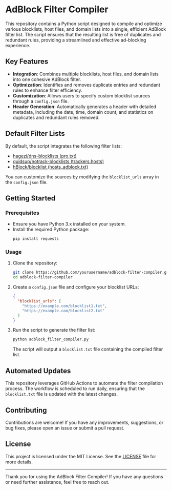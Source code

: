 # AdBlock Filter Compiler

This repository contains a Python script designed to compile and optimize various blocklists, host files, and domain lists into a single, efficient AdBlock filter list. The script ensures that the resulting list is free of duplicates and redundant rules, providing a streamlined and effective ad-blocking experience.

## Key Features

- **Integration**: Combines multiple blocklists, host files, and domain lists into one cohesive AdBlock filter.
- **Optimization**: Identifies and removes duplicate entries and redundant rules to enhance filter efficiency.
- **Customization**: Allows users to specify custom blocklist sources through a `config.json` file.
- **Header Generation**: Automatically generates a header with detailed metadata, including the date, time, domain count, and statistics on duplicates and redundant rules removed.

## Default Filter Lists

By default, the script integrates the following filter lists:

- [hagezi/dns-blocklists (pro.txt)](https://cdn.jsdelivr.net/gh/hagezi/dns-blocklists@latest/adblock/pro.txt)
- [quidsup/notrack-blocklists (trackers.hosts)](https://gitlab.com/quidsup/notrack-blocklists/-/raw/master/trackers.hosts)
- [hBlock/blocklist (hosts_adblock.txt)](https://hblock.molinero.dev/hosts_adblock.txt)

You can customize the sources by modifying the `blocklist_urls` array in the `config.json` file.

## Getting Started

### Prerequisites

- Ensure you have Python 3.x installed on your system.
- Install the required Python package:
  ```bash
  pip install requests
  ```

### Usage

1. Clone the repository:
   ```bash
   git clone https://github.com/yourusername/adblock-filter-compiler.git
   cd adblock-filter-compiler
   ```
2. Create a `config.json` file and configure your blocklist URLs:
   ```json
   {
     "blocklist_urls": [
       "https://example.com/blocklist1.txt",
       "https://example.com/blocklist2.txt"
     ]
   }
   ```
3. Run the script to generate the filter list:
   ```bash
   python adblock_filter_compiler.py
   ```
   The script will output a `blocklist.txt` file containing the compiled filter list.

## Automated Updates

This repository leverages GitHub Actions to automate the filter compilation process. The workflow is scheduled to run daily, ensuring that the `blocklist.txt` file is updated with the latest changes.

## Contributing

Contributions are welcome! If you have any improvements, suggestions, or bug fixes, please open an issue or submit a pull request.

## License

This project is licensed under the MIT License. See the [LICENSE](LICENSE) file for more details.

---

Thank you for using the AdBlock Filter Compiler! If you have any questions or need further assistance, feel free to reach out.
